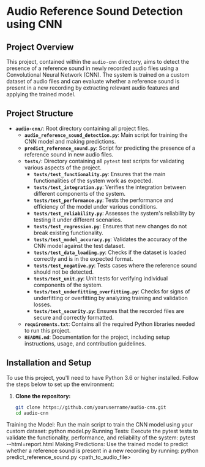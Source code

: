 # Audio Reference Sound Detection using CNN

## Project Overview

This project, contained within the `audio-cnn` directory, aims to detect the presence of a reference sound in newly recorded audio files using a Convolutional Neural Network (CNN). The system is trained on a custom dataset of audio files and can evaluate whether a reference sound is present in a new recording by extracting relevant audio features and applying the trained model.

## Project Structure

- **`audio-cnn/`**: Root directory containing all project files.
  - **`audio_reference_sound_detection.py`**: Main script for training the CNN model and making predictions.
  - **`predict_reference_sound.py`**: Script for predicting the presence of a reference sound in new audio files.
  - **`tests/`**: Directory containing all `pytest` test scripts for validating various aspects of the project.
    - **`tests/test_functionality.py`**: Ensures that the main functionalities of the system work as expected.
    - **`tests/test_integration.py`**: Verifies the integration between different components of the system.
    - **`tests/test_performance.py`**: Tests the performance and efficiency of the model under various conditions.
    - **`tests/test_reliability.py`**: Assesses the system's reliability by testing it under different scenarios.
    - **`tests/test_regression.py`**: Ensures that new changes do not break existing functionality.
    - **`tests/test_model_accuracy.py`**: Validates the accuracy of the CNN model against the test dataset.
    - **`tests/test_data_loading.py`**: Checks if the dataset is loaded correctly and is in the expected format.
    - **`tests/test_negative.py`**: Tests cases where the reference sound should not be detected.
    - **`tests/test_unit.py`**: Unit tests for verifying individual components of the system.
    - **`tests/test_underfitting_overfitting.py`**: Checks for signs of underfitting or overfitting by analyzing training and validation losses.
    - **`tests/test_security.py`**: Ensures that the recorded files are secure and correctly formatted.
  - **`requirements.txt`**: Contains all the required Python libraries needed to run this project.
  - **`README.md`**: Documentation for the project, including setup instructions, usage, and contribution guidelines.

## Installation and Setup

To use this project, you'll need to have Python 3.6 or higher installed. Follow the steps below to set up the environment:

1. **Clone the repository:**
   ```bash
   git clone https://github.com/yourusername/audio-cnn.git
   cd audio-cnn

Training the Model:
Run the main script to train the CNN model using your custom dataset:
python model.py
Running Tests:
Execute the pytest tests to validate the functionality, performance, and reliability of the system:
pytest --html=report.html
Making Predictions:
Use the trained model to predict whether a reference sound is present in a new recording by running:
python predict_reference_sound.py <path_to_audio_file>
